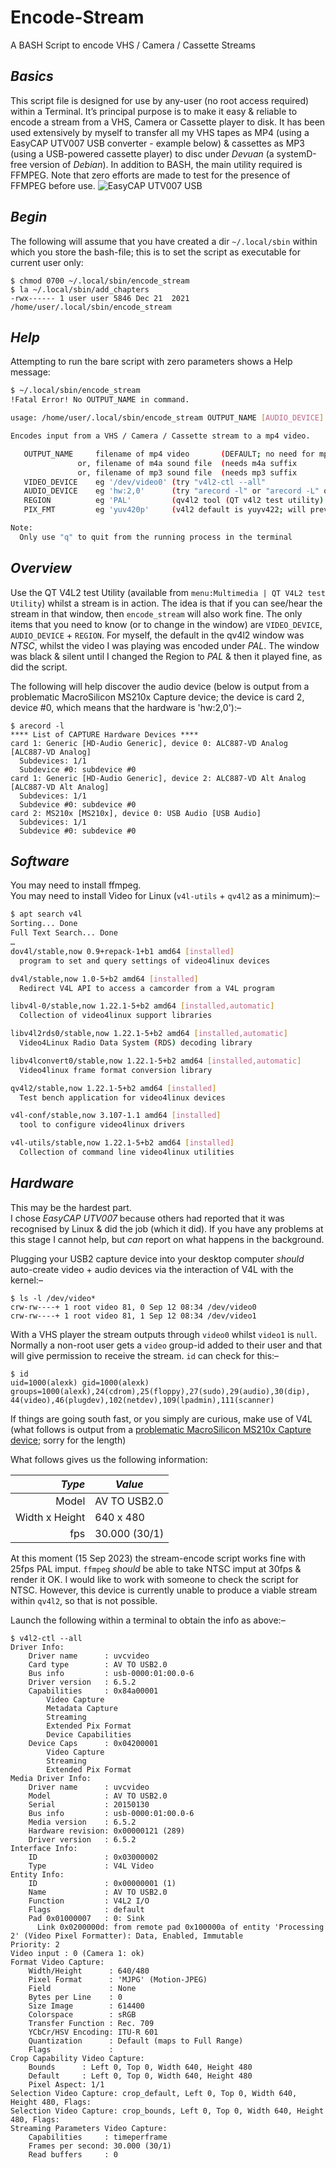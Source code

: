 # Encode-Stream
A BASH Script to encode VHS / Camera / Cassette Streams

## *Basics*
This script file is designed for use by any-user (no root access required) within a Terminal. It’s principal purpose is to make it easy & reliable to encode a stream from a VHS, Camera or Cassette player to disk. It has been used extensively by myself to transfer all my VHS tapes as MP4 (using a EasyCAP UTV007 USB converter - example below) & cassettes as MP3 (using a USB-powered cassette player) to disc under *Devuan* (a systemD-free version of *Debian*). In addition to BASH, the main utility required is FFMPEG. Note that zero efforts are made to test for the presence of FFMPEG before use.
![EasyCAP UTV007 USB](Images/easycap.png)

## *Begin*
The following will assume that you have created a dir `~/.local/sbin` within which you store the bash-file; this is to set the script as executable for current user only:

```
$ chmod 0700 ~/.local/sbin/encode_stream
$ la ~/.local/sbin/add_chapters
-rwx------ 1 user user 5846 Dec 21  2021 /home/user/.local/sbin/encode_stream
```
## *Help*
Attempting to run the bare script with zero parameters shows a Help message:

```bash
$ ~/.local/sbin/encode_stream
!Fatal Error! No OUTPUT_NAME in command.

usage: /home/user/.local/sbin/encode_stream OUTPUT_NAME [AUDIO_DEVICE] [VIDEO_DEVICE] [REGION] [PIX_FMT]

Encodes input from a VHS / Camera / Cassette stream to a mp4 video.

   OUTPUT_NAME     filename of mp4 video       (DEFAULT; no need for mp4 suffix                   )
               or, filename of m4a sound file  (needs m4a suffix                                  )
               or, filename of mp3 sound file  (needs mp3 suffix                                  )
   VIDEO_DEVICE    eg '/dev/video0' (try "v4l2-ctl --all"                                         )
   AUDIO_DEVICE    eg 'hw:2,0'      (try "arecord -l" or "arecord -L" or "cat /proc/asound/cards" )
   REGION          eg 'PAL'         (qv4l2 tool (QT v4l2 test utility) will help test for Region  )
   PIX_FMT         eg 'yuv420p'     (v4l2 default is yuyv422; will prevent display on some devices)

Note:
  Only use "q" to quit from the running process in the terminal
```
## *Overview*
Use the QT V4L2 test Utility (available from `menu:Multimedia | QT V4L2 test Utility`) whilst a stream is in action. The idea is that if you can see/hear the stream in that window, then `encode_stream` will also work fine. The only items that you need to know (or to change in the window) are `VIDEO_DEVICE`, `AUDIO_DEVICE` + `REGION`. For myself, the default in the qv4l2 window was *NTSC*, whilst the video I was playing was encoded under *PAL*. The window was black & silent until I changed the Region to *PAL* & then it played fine, as did the script.

The following will help discover the audio device (below is output from a problematic MacroSilicon MS210x Capture device; the device is card 2, device #0, which means that the hardware is 'hw:2,0'):–
```
$ arecord -l
**** List of CAPTURE Hardware Devices ****
card 1: Generic [HD-Audio Generic], device 0: ALC887-VD Analog [ALC887-VD Analog]
  Subdevices: 1/1
  Subdevice #0: subdevice #0
card 1: Generic [HD-Audio Generic], device 2: ALC887-VD Alt Analog [ALC887-VD Alt Analog]
  Subdevices: 1/1
  Subdevice #0: subdevice #0
card 2: MS210x [MS210x], device 0: USB Audio [USB Audio]
  Subdevices: 1/1
  Subdevice #0: subdevice #0
```

## *Software*
You may need to install ffmpeg.    
You may need to install Video for Linux (`v4l-utils` + `qv4l2` as a minimum):–
```bash
$ apt search v4l
Sorting... Done
Full Text Search... Done
…
dov4l/stable,now 0.9+repack-1+b1 amd64 [installed]
  program to set and query settings of video4linux devices

dv4l/stable,now 1.0-5+b2 amd64 [installed]
  Redirect V4L API to access a camcorder from a V4L program

libv4l-0/stable,now 1.22.1-5+b2 amd64 [installed,automatic]
  Collection of video4linux support libraries

libv4l2rds0/stable,now 1.22.1-5+b2 amd64 [installed,automatic]
  Video4Linux Radio Data System (RDS) decoding library

libv4lconvert0/stable,now 1.22.1-5+b2 amd64 [installed,automatic]
  Video4linux frame format conversion library

qv4l2/stable,now 1.22.1-5+b2 amd64 [installed]
  Test bench application for video4linux devices

v4l-conf/stable,now 3.107-1.1 amd64 [installed]
  tool to configure video4linux drivers

v4l-utils/stable,now 1.22.1-5+b2 amd64 [installed]
  Collection of command line video4linux utilities
```

## *Hardware*
This may be the hardest part.    
I chose *EasyCAP UTV007* because others had reported that it was recognised by Linux & did the job (which it did). If you have any problems at this stage I cannot help, but *can* report on what happens in the background.

Plugging your USB2 capture device into your desktop computer *should* auto-create video + audio devices via the interaction of V4L with the kernel:–
```
$ ls -l /dev/video*
crw-rw----+ 1 root video 81, 0 Sep 12 08:34 /dev/video0
crw-rw----+ 1 root video 81, 1 Sep 12 08:34 /dev/video1
```
With a VHS player the stream outputs through `video0` whilst `video1` is `null`. Normally a non-root user gets a `video` group-id added to their user and that will give permission to receive the stream. `id` can check for this:–
```
$ id
uid=1000(alexk) gid=1000(alexk) groups=1000(alexk),24(cdrom),25(floppy),27(sudo),29(audio),30(dip),
44(video),46(plugdev),102(netdev),109(lpadmin),111(scanner)
```
If things are going south fast, or you simply are curious, make use of V4L    
(what follows is output from a [problematic MacroSilicon MS210x Capture device](https://dev1galaxy.org/viewtopic.php?id=5981); sorry for the length)

What follows gives us the following information:

| *Type* | *Value* |
|---:|---|
| Model | AV TO USB2.0 |
| Width x Height | 640 x 480 |
| fps | 30.000 (30/1) |

At this moment (15 Sep 2023) the stream-encode script works fine with 25fps PAL imput. `ffmpeg` *should* be able to take NTSC imput at 30fps & render it OK. I would like to work with someone to check the script for NTSC. However, this device is currently unable to produce a viable stream within `qv4l2`, so that is not possible.

Launch the following within a terminal to obtain the info as above:–
```
$ v4l2-ctl --all
Driver Info:
	Driver name      : uvcvideo
	Card type        : AV TO USB2.0
	Bus info         : usb-0000:01:00.0-6
	Driver version   : 6.5.2
	Capabilities     : 0x84a00001
		Video Capture
		Metadata Capture
		Streaming
		Extended Pix Format
		Device Capabilities
	Device Caps      : 0x04200001
		Video Capture
		Streaming
		Extended Pix Format
Media Driver Info:
	Driver name      : uvcvideo
	Model            : AV TO USB2.0
	Serial           : 20150130
	Bus info         : usb-0000:01:00.0-6
	Media version    : 6.5.2
	Hardware revision: 0x00000121 (289)
	Driver version   : 6.5.2
Interface Info:
	ID               : 0x03000002
	Type             : V4L Video
Entity Info:
	ID               : 0x00000001 (1)
	Name             : AV TO USB2.0
	Function         : V4L2 I/O
	Flags            : default
	Pad 0x01000007   : 0: Sink
	  Link 0x0200000d: from remote pad 0x100000a of entity 'Processing 2' (Video Pixel Formatter): Data, Enabled, Immutable
Priority: 2
Video input : 0 (Camera 1: ok)
Format Video Capture:
	Width/Height      : 640/480
	Pixel Format      : 'MJPG' (Motion-JPEG)
	Field             : None
	Bytes per Line    : 0
	Size Image        : 614400
	Colorspace        : sRGB
	Transfer Function : Rec. 709
	YCbCr/HSV Encoding: ITU-R 601
	Quantization      : Default (maps to Full Range)
	Flags             : 
Crop Capability Video Capture:
	Bounds      : Left 0, Top 0, Width 640, Height 480
	Default     : Left 0, Top 0, Width 640, Height 480
	Pixel Aspect: 1/1
Selection Video Capture: crop_default, Left 0, Top 0, Width 640, Height 480, Flags: 
Selection Video Capture: crop_bounds, Left 0, Top 0, Width 640, Height 480, Flags: 
Streaming Parameters Video Capture:
	Capabilities     : timeperframe
	Frames per second: 30.000 (30/1)
	Read buffers     : 0
```
